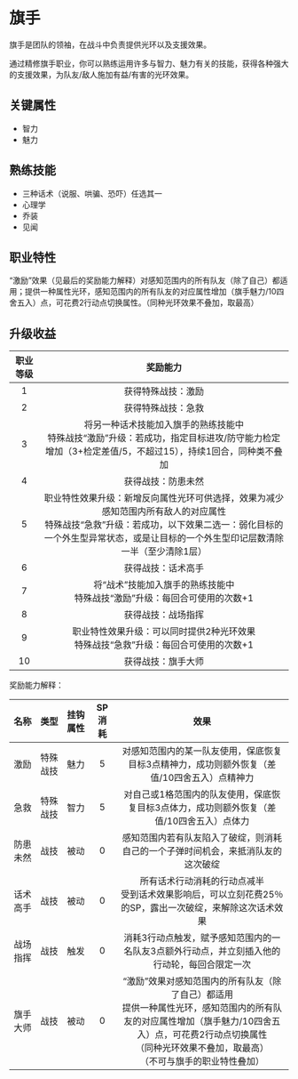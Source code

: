 # 旗手

旗手是团队的领袖，在战斗中负责提供光环以及支援效果。

通过精修旗手职业，你可以熟练运用许多与智力、魅力有关的技能，获得各种强大的支援效果，为队友/敌人施加有益/有害的光环效果。

## 关键属性

* 智力
* 魅力

## 熟练技能

* 三种话术（说服、哄骗、恐吓）任选其一
* 心理学
* 乔装
* 见闻
  
## 职业特性

“激励”效果（见最后的奖励能力解释）对感知范围内的所有队友（除了自己）都适用；提供一种属性光环，感知范围内的所有队友的对应属性增加（旗手魅力/10四舍五入）点，可花费2行动点切换属性。（同种光环效果不叠加，取最高）

## 升级收益

职业等级|奖励能力
:--:|:--:
1|获得特殊战技：激励
2|获得特殊战技：急救
3|将另一种话术技能加入旗手的熟练技能中<br>特殊战技“激励”升级：若成功，指定目标进攻/防守能力检定增加（3+检定差值/5，不超过15），持续1回合，同种类不叠加
4|获得战技：防患未然
5|职业特性效果升级：新增反向属性光环可供选择，效果为减少感知范围内所有敌人的对应属性<br>特殊战技“急救”升级：若成功，以下效果二选一：弱化目标的一个外生型异常状态，或是让目标的一个外生型印记层数清除一半（至少清除1层）
6|获得战技：话术高手
7|将“战术”技能加入旗手的熟练技能中<br>特殊战技“激励”升级：每回合可使用的次数+1
8|获得战技：战场指挥
9|职业特性效果升级：可以同时提供2种光环效果<br>特殊战技“急救”升级：每回合可使用的次数+1
10|获得战技：旗手大师

奖励能力解释：

名称|类型|挂钩属性|SP消耗|效果
:--:|:--:|:--:|:--:|:--:
激励|特殊战技|魅力|5|对感知范围内的某一队友使用，保底恢复目标3点精神力，成功则额外恢复（差值/10四舍五入）点精神力
急救|特殊战技|智力|5|对自己或1格范围内的队友使用，保底恢复目标3点体力，成功则额外恢复（差值/10四舍五入）点体力
防患未然|战技|被动|0|感知范围内若有队友陷入了破绽，则消耗自己的一个子弹时间机会，来抵消队友的这次破绽
话术高手|战技|被动|0|所有话术行动消耗的行动点减半<br>受到话术效果影响后，可以立刻花费25％的SP，露出一次破绽，来解除这次话术效果
战场指挥|战技|触发|0|消耗3行动点触发，赋予感知范围内的一名队友3点额外行动点，并立刻插入他的行动轮，每回合限定一次
旗手大师|战技|被动|0|“激励”效果对感知范围内的所有队友（除了自己）都适用<br>提供一种属性光环，感知范围内的所有队友的对应属性增加（旗手魅力/10四舍五入）点，可花费2行动点切换属性<br>（同种光环效果不叠加，取最高）<br>（不可与旗手的职业特性叠加）


